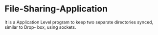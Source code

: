 # File-Sharing-Application
It is a Application Level program to keep two separate directories synced, similar to Drop- box, using sockets.
